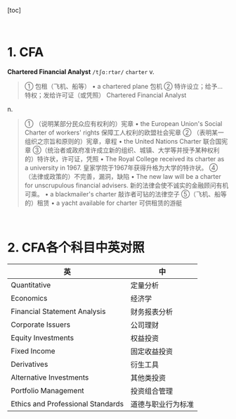 [toc]



&emsp;
&emsp; 
# 1. CFA
**Chartered Financial Analyst**
`/tʃɑːrtər/`
`charter` 
v.
> ① 包租（飞机、船等）
> • a chartered plane 包机
> ② 特许设立；给予…特权；发给许可证（或凭照）
> Chartered Financial Analyst
> 
n. 
> ① （说明某部分民众应有权利的）宪章
> • the European Union's Social Charter of workers' rights 保障工人权利的欧盟社会宪章
> ② （表明某一组织之宗旨和原则的）宪章，章程
• the United Nations Charter 联合国宪章
> ③（统治者或政府准许成立新的组织、城镇、大学等并授予某种权利的）特许状，许可证，凭照
> • The Royal College received its charter as a university in 1967. 皇家学院于1967年获得升格为大学的特许状。 
> ④（法律或政策的）不完善，漏洞，缺陷
> • The new law will be a charter for unscrupulous financial advisers. 新的法律会使不诚实的金融顾问有机可乘。 
> • a blackmailer's charter 敲诈者可钻的法律空子
> ⑤（飞机、船等的）租赁
> • a yacht available for charter 可供租赁的游艇
> 


&emsp;
&emsp; 
# 2. CFA各个科目中英对照
| 英                                | 中                 |
| --------------------------------- | ------------------ |
| Quantitative                      | 定量分析           |
| Economics                         | 经济学             |
| Financial Statement Analysis      | 财务报表分析       |
| Corporate Issuers                 | 公司理财           |
| Equity Investments                | 权益投资           |
| Fixed Income                      | 固定收益投资       |
| Derivatives                       | 衍生工具           |
| Alternative Investments           | 其他类投资         |
| Portfolio Management              | 投资组合管理       |
| Ethics and Professional Standards | 道德与职业行为标准 |